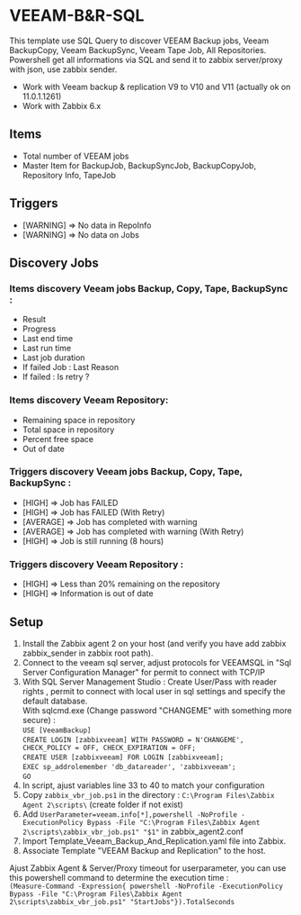 # VEEAM-B&R-SQL

This template use SQL Query to discover VEEAM Backup jobs, Veeam BackupCopy, Veeam BackupSync, Veeam Tape Job, All Repositories.
Powershell get all informations via SQL and send it to zabbix server/proxy with json, use zabbix sender.

- Work with Veeam backup & replication V9 to V10 and V11 (actually ok on 11.0.1.1261)
- Work with Zabbix 6.x

## Items

  - Total number of VEEAM jobs
  - Master Item for BackupJob, BackupSyncJob, BackupCopyJob, Repository Info, TapeJob

## Triggers

- [WARNING] => No data in RepoInfo
- [WARNING] => No data on Jobs


## Discovery Jobs

### Items discovery Veeam jobs Backup, Copy, Tape, BackupSync :
  - Result
  - Progress
  - Last end time
  - Last run time
  - Last job duration
  - If failed Job : Last Reason
  - If failed : Is retry ?

### Items discovery Veeam Repository:
  - Remaining space in repository
  - Total space in repository
  - Percent free space
  - Out of date

### Triggers discovery Veeam jobs Backup, Copy, Tape, BackupSync :

- [HIGH] => Job has FAILED
- [HIGH] => Job has FAILED (With Retry)	
- [AVERAGE] => Job has completed with warning
- [AVERAGE] => Job has completed with warning (With Retry)	
- [HIGH] => Job is still running (8 hours)

### Triggers discovery Veeam Repository :
- [HIGH] => Less than 20% remaining on the repository
- [HIGH] => Information is out of date

## Setup

1. Install the Zabbix agent 2 on your host (and verify you have add zabbix zabbix_sender in zabbix root path).
2.  Connect to the veeam sql server, adjust protocols for VEEAMSQL in "Sql Server Configuration Manager" for permit to connect with TCP/IP
3.  With SQL Server Management Studio : Create User/Pass with reader rights , permit to connect with local user in sql settings and specify the default database.  
    With sqlcmd.exe (Change password "CHANGEME" with something more secure) :  
`USE [VeeamBackup]`  
`CREATE LOGIN [zabbixveeam] WITH PASSWORD = N'CHANGEME', CHECK_POLICY = OFF, CHECK_EXPIRATION = OFF;`  
`CREATE USER [zabbixveeam] FOR LOGIN [zabbixveeam];`  
`EXEC sp_addrolemember 'db_datareader', 'zabbixveeam';`  
`GO`  
4. In script, ajust variables line 33 to 40 to match your configuration
5. Copy `zabbix_vbr_job.ps1` in the directory : `C:\Program Files\Zabbix Agent 2\scripts\` (create folder if not exist)
6. Add `UserParameter=veeam.info[*],powershell -NoProfile -ExecutionPolicy Bypass -File "C:\Program Files\Zabbix Agent 2\scripts\zabbix_vbr_job.ps1" "$1"` in zabbix_agent2.conf  
7. Import Template_Veeam_Backup_And_Replication.yaml file into Zabbix.
8. Associate Template "VEEAM Backup and Replication" to the host.

Ajust Zabbix Agent & Server/Proxy timeout for userparameter, you can use this powershell command to determine the execution time :  
`(Measure-Command -Expression{ powershell -NoProfile -ExecutionPolicy Bypass -File "C:\Program Files\Zabbix Agent 2\scripts\zabbix_vbr_job.ps1" "StartJobs"}).TotalSeconds`
